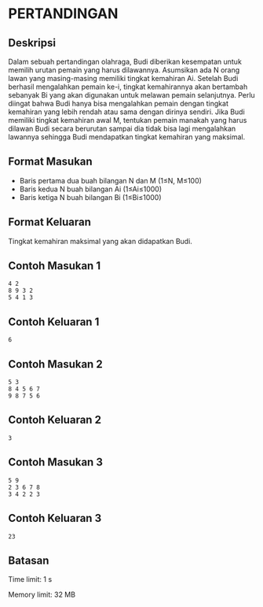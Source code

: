 # PERTANDINGAN

## Deskripsi
Dalam sebuah pertandingan olahraga, Budi diberikan kesempatan untuk memilih urutan pemain yang harus dilawannya. Asumsikan ada N orang lawan yang masing-masing memiliki tingkat kemahiran Ai. Setelah Budi berhasil mengalahkan pemain ke-i, tingkat kemahirannya akan bertambah sebanyak Bi yang akan digunakan untuk melawan pemain selanjutnya. Perlu diingat bahwa Budi hanya bisa mengalahkan pemain dengan tingkat kemahiran yang lebih rendah atau sama dengan dirinya sendiri. Jika Budi memiliki tingkat kemahiran awal M, tentukan pemain manakah yang harus dilawan Budi secara berurutan sampai dia tidak bisa lagi mengalahkan lawannya sehingga Budi mendapatkan tingkat kemahiran yang maksimal.

## Format Masukan
- Baris pertama dua buah bilangan N dan M (1≤N, M≤100)
- Baris kedua N buah bilangan Ai (1≤Ai≤1000)
- Baris ketiga N buah bilangan Bi (1≤Bi≤1000)

## Format Keluaran
Tingkat kemahiran maksimal yang akan didapatkan Budi.

## Contoh Masukan 1

    4 2
    8 9 3 2
    5 4 1 3

## Contoh Keluaran 1
    
    6

## Contoh Masukan 2
    
    5 3
    8 4 5 6 7
    9 8 7 5 6

## Contoh Keluaran 2
    
    3

## Contoh Masukan 3

    5 9
    2 3 6 7 8
    3 4 2 2 3

## Contoh Keluaran 3

    23

## Batasan
Time limit: 1 s

Memory limit: 32 MB
